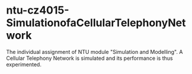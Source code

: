 # ntu-cz4015-SimulationofaCellularTelephonyNetwork
The individual assignment of NTU module "Simulation and Modelling". A Cellular Telephony Network is simulated and its performance is thus experimented.
